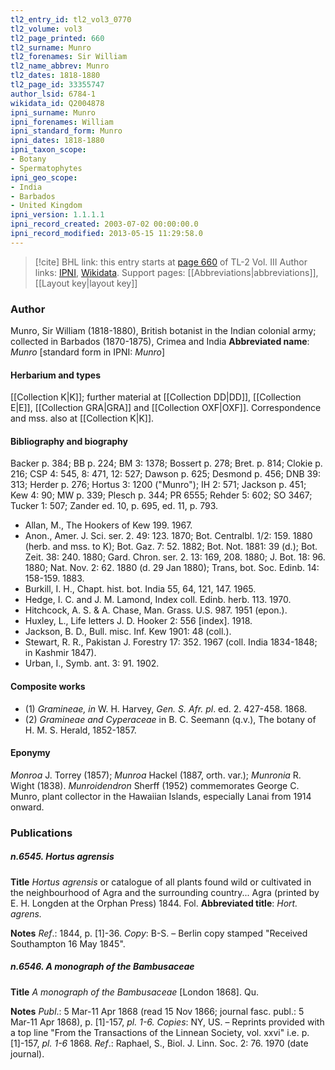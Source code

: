 ```yaml
---
tl2_entry_id: tl2_vol3_0770
tl2_volume: vol3
tl2_page_printed: 660
tl2_surname: Munro
tl2_forenames: Sir William
tl2_name_abbrev: Munro
tl2_dates: 1818-1880
tl2_page_id: 33355747
author_lsid: 6784-1
wikidata_id: Q2004878
ipni_surname: Munro
ipni_forenames: William
ipni_standard_form: Munro
ipni_dates: 1818-1880
ipni_taxon_scope: 
- Botany
- Spermatophytes
ipni_geo_scope: 
- India
- Barbados
- United Kingdom
ipni_version: 1.1.1.1
ipni_record_created: 2003-07-02 00:00:00.0
ipni_record_modified: 2013-05-15 11:29:58.0
---
```


> [!cite] BHL link: this entry starts at [page 660](https://www.biodiversitylibrary.org/page/33355747) of TL-2 Vol. III
> Author links: [IPNI](https://www.ipni.org/a/6784-1), [Wikidata](https://www.wikidata.org/wiki/Q2004878). Support pages: [[Abbreviations|abbreviations]], [[Layout key|layout key]]

### Author

Munro, Sir William (1818-1880), British botanist in the Indian colonial army; collected in Barbados (1870-1875), Crimea and India 
**Abbreviated name**: *Munro* \[standard form in IPNI: *Munro*\]

#### Herbarium and types

[[Collection K|K]]; further material at [[Collection DD|DD]], [[Collection E|E]], [[Collection GRA|GRA]] and [[Collection OXF|OXF]]. Correspondence and mss. also at [[Collection K|K]].

#### Bibliography and biography

Backer p. 384; BB p. 224; BM 3: 1378; Bossert p. 278; Bret. p. 814; Clokie p. 216; CSP 4: 545, 8: 471, 12: 527; Dawson p. 625; Desmond p. 456; DNB 39: 313; Herder p. 276; Hortus 3: 1200 ("Munro"); IH 2: 571; Jackson p. 451; Kew 4: 90; MW p. 339; Plesch p. 344; PR 6555; Rehder 5: 602; SO 3467; Tucker 1: 507; Zander ed. 10, p. 695, ed. 11, p. 793.
- Allan, M., The Hookers of Kew 199. 1967.
- Anon., Amer. J. Sci. ser. 2. 49: 123. 1870; Bot. Centralbl. 1/2: 159. 1880 (herb. and mss. to K); Bot. Gaz. 7: 52. 1882; Bot. Not. 1881: 39 (d.); Bot. Zeit. 38: 240. 1880; Gard. Chron. ser. 2. 13: 169, 208. 1880; J. Bot. 18: 96. 1880; Nat. Nov. 2: 62. 1880 (d. 29 Jan 1880); Trans, bot. Soc. Edinb. 14: 158-159. 1883.
- Burkill, I. H., Chapt. hist. bot. India 55, 64, 121, 147. 1965.
- Hedge, I. C. and J. M. Lamond, Index coll. Edinb. herb. 113. 1970.
- Hitchcock, A. S. & A. Chase, Man. Grass. U.S. 987. 1951 (epon.).
- Huxley, L., Life letters J. D. Hooker 2: 556 \[index\]. 1918.
- Jackson, B. D., Bull. misc. Inf. Kew 1901: 48 (coll.).
- Stewart, R. R., Pakistan J. Forestry 17: 352. 1967 (coll. India 1834-1848; in Kashmir 1847).
- Urban, I., Symb. ant. 3: 91. 1902.

#### Composite works

- (1) *Gramineae, in* W. H. Harvey, *Gen. S. Afr. pl*. ed. 2. 427-458. 1868.
- (2) *Gramineae and Cyperaceae* in B. C. Seemann (q.v.), The botany of H. M. S. Herald, 1852-1857.

#### Eponymy

*Monroa* J. Torrey (1857); *Munroa* Hackel (1887, orth. var.); *Munronia* R. Wight (1838). *Munroidendron* Sherff (1952) commemorates George C. Munro, plant collector in the Hawaiian Islands, especially Lanai from 1914 onward.

### Publications

##### n.6545. Hortus agrensis

**Title**
*Hortus agrensis* or catalogue of all plants found wild or cultivated in the neighbourhood of Agra and the surrounding country... Agra (printed by E. H. Longden at the Orphan Press) 1844. Fol.
**Abbreviated title**: *Hort. agrens.*

**Notes**
*Ref*.: 1844, p. \[1\]-36. *Copy*: B-S. – Berlin copy stamped "Received Southampton 16 May 1845".

##### n.6546. A monograph of the Bambusaceae

**Title**
*A monograph of the Bambusaceae* \[London 1868\]. Qu.

**Notes**
*Publ*.: 5 Mar-11 Apr 1868 (read 15 Nov 1866; journal fasc. publ.: 5 Mar-11 Apr 1868), p. \[1\]-157, *pl. 1-6. Copies*: NY, US. – Reprints provided with a top line "From the Transactions of the Linnean Society, vol. xxvi" i.e. p. \[1\]-157, *pl. 1-6* 1868.
*Ref*.: Raphael, S., Biol. J. Linn. Soc. 2: 76. 1970 (date journal).

